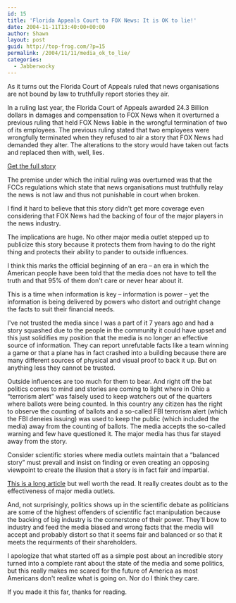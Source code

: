 ```yaml
---
id: 15
title: 'Florida Appeals Court to FOX News: It is OK to lie!'
date: 2004-11-11T13:40:00+00:00
author: Shawn
layout: post
guid: http://top-frog.com/?p=15
permalink: /2004/11/11/media_ok_to_lie/
categories:
  - Jabberwocky
---
```

As it turns out the Florida Court of Appeals ruled that news organisations are not bound by law to truthfully report stories they air.

In a ruling last year, the Florida Court of Appeals awarded 24.3 Billion dollars in damages and compensation to FOX News when it overturned a previous ruling that held FOX News liable in the wrongful termination of two of its employees. The previous ruling stated that two employees were wrongfully terminated when they refused to air a story that FOX News had demanded they alter. The alterations to the story would have taken out facts and replaced then with, well, lies.

[Get the full story](http://www.relfe.com/media_can_legally_lie.html)

<!--more-->

The premise under which the initial ruling was overturned was that the FCCs regulations which state that news organisations must truthfully relay the news is not law and thus not punishable in court when broken.

I find it hard to believe that this story didn't get more coverage even considering that FOX News had the backing of four of the major players in the news industry. 

The implications are huge. No other major media outlet stepped up to publicize this story because it protects them from having to do the right thing and protects their ability to pander to outside influences.

I think this marks the official beginning of an era – an era in which the American people have been told that the media does not have to tell the truth and that 95% of them don't care or never hear about it.

This is a time when information is key – information is power – yet the information is being delivered by powers who distort and outright change the facts to suit their financial needs.

I've not trusted the media since I was a part of it 7 years ago and had a story squashed due to the people in the community it could have upset and this just solidifies my position that the media is no longer an effective source of information. They can report unrefutable facts like a team winning a game or that a plane has in fact crashed into a building because there are many different sources of physical and visual proof to back it up. But on anything less they cannot be trusted.

Outside influences are too much for them to bear. And right off the bat politics comes to mind and stories are coming to light where in Ohio a &#8220;terrorism alert&#8221; was falsely used to keep watchers out of the quarters where ballots were being counted. In this country any citizen has the right to observe the counting of ballots and a so-called FBI terrorism alert (which the FBI deneies issuing) was used to keep the public (which included the media) away from the counting of ballots. The media accepts the so-called warning and few have questioned it. The major media has thus far stayed away from the story.

Consider scientific stories where media outlets maintain that a &#8220;balanced story&#8221; must prevail and insist on finding or even creating an opposing viewpoint to create the illusion that a story is in fact fair and impartial. 

[This is a long article](http://www.cjr.org/issues/2004/6/mooney-science.asp) but well worth the read. It really creates doubt as to the effectiveness of major media outlets.

And, not surprisingly, politics shows up in the scientific debate as politicians are some of the highest offenders of scientific fact manipulation because the backing of big industry is the cornerstone of their power. They'll bow to industry and feed the media biased and wrong facts that the media will accept and probably distort so that it seems fair and balanced or so that it meets the requirments of their shareholders.

I apologize that what started off as a simple post about an incredible story turned into a complete rant about the state of the media and some politics, but this really makes me scared for the future of America as most Americans don't realize what is going on. Nor do I think they care.

If you made it this far, thanks for reading.